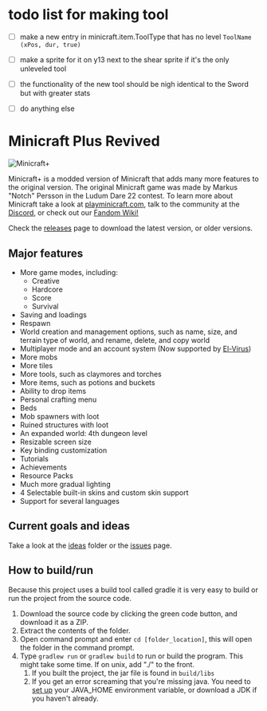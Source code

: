 # todo list for making tool

- [ ] make a new entry in minicraft.item.ToolType that has no level `ToolName (xPos, dur, true)`

- [ ] make a sprite for it on y13 next to the shear sprite if it's the only unleveled tool

- [ ] the functionality of the new tool should be nigh identical to the Sword but with greater stats

- [ ] do anything else

# Minicraft Plus Revived
![Minicraft+](https://user-images.githubusercontent.com/37084190/138313821-75ac3112-7044-45c1-bdbb-d89f2333c2c0.png)

Minicraft+ is a modded version of Minicraft that adds many more features to the original version. The original Minicraft game was made by Markus "Notch" Persson in the Ludum Dare 22 contest.  To learn more about Minicraft take a look at [playminicraft.com](https://www.playminicraft.com), talk to the community at the [Discord](https://discord.me/minicraft), or check out our [Fandom Wiki!](https://minicraft.fandom.com/wiki/Minicraft_Wiki)

Check the [releases](https://github.com/minicraftplus/minicraft-plus-revived/releases) page to download the latest version, or older versions.

## Major features
* More game modes, including:
  * Creative
  * Hardcore
  * Score
  * Survival
* Saving and loadings
* Respawn
* World creation and management options, such as name, size, and terrain type of world, and rename, delete, and copy world
* Multiplayer mode and an account system (Now supported by [El-Virus](https://www.github.com/ElVir-Software/minicraft-plus-online))
* More mobs
* More tiles
* More tools, such as claymores and torches
* More items, such as potions and buckets
* Ability to drop items
* Personal crafting menu
* Beds
* Mob spawners with loot
* Ruined structures with loot
* An expanded world: 4th dungeon level
* Resizable screen size
* Key binding customization
* Tutorials
* Achievements
* Resource Packs
* Much more gradual lighting
* 4 Selectable built-in skins and custom skin support
* Support for several languages

## Current goals and ideas
Take a look at the [ideas](ideas/) folder or the [issues](https://github.com/minicraftplus/minicraft-plus-revived/issues) page.

## How to build/run
Because this project uses a build tool called gradle it is very easy to build or run the project from the source code.

1. Download the source code by clicking the green code button, and download it as a ZIP.
2. Extract the contents of the folder.
3. Open command prompt and enter `cd [folder_location]`, this will open the folder in the command prompt. 
4. Type `gradlew run` or `gradlew build` to run or build the program. This might take some time. If on unix, add "./" to the front.
   1. If you built the project, the jar file is found in `build/libs`
   2. If you get an error screaming that you're missing java. You need to [set up](https://confluence.atlassian.com/doc/setting-the-java_home-variable-in-windows-8895.html) your JAVA_HOME environment variable, or download a JDK if you haven't already.
